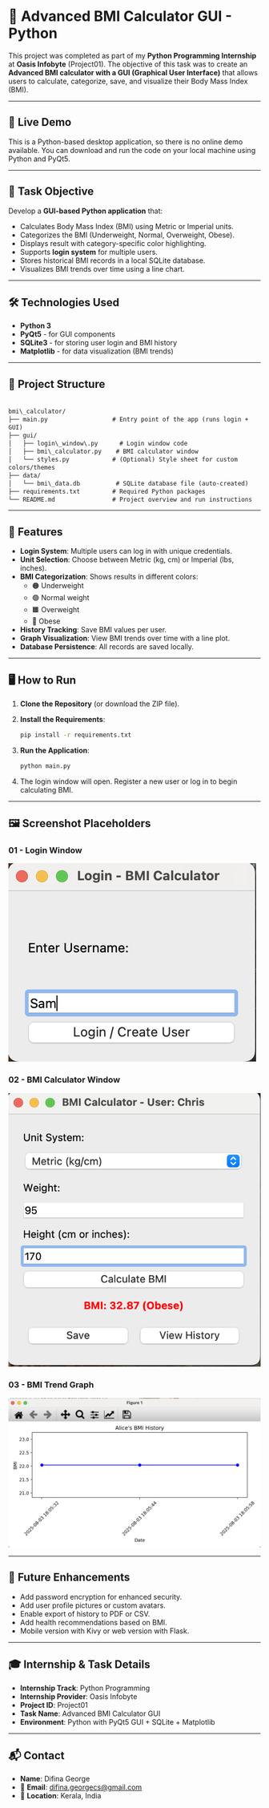 # 🧮 Advanced BMI Calculator GUI - Python

This project was completed as part of my **Python Programming Internship** at **Oasis Infobyte** (Project01). The objective of this task was to create an **Advanced BMI calculator with a GUI (Graphical User Interface)** that allows users to calculate, categorize, save, and visualize their Body Mass Index (BMI).

---

## 🚀 Live Demo

This is a Python-based desktop application, so there is no online demo available. You can download and run the code on your local machine using Python and PyQt5.

---

## 📌 Task Objective

Develop a **GUI-based Python application** that:

* Calculates Body Mass Index (BMI) using Metric or Imperial units.
* Categorizes the BMI (Underweight, Normal, Overweight, Obese).
* Displays result with category-specific color highlighting.
* Supports **login system** for multiple users.
* Stores historical BMI records in a local SQLite database.
* Visualizes BMI trends over time using a line chart.

---

## 🛠️ Technologies Used

* **Python 3**
* **PyQt5** - for GUI components
* **SQLite3** - for storing user login and BMI history
* **Matplotlib** - for data visualization (BMI trends)

---

## 📁 Project Structure

```

bmi\_calculator/
├── main.py                  # Entry point of the app (runs login + GUI)
├── gui/
│   ├── login\_window\.py      # Login window code
│   ├── bmi\_calculator.py    # BMI calculator window
│   └── styles.py            # (Optional) Style sheet for custom colors/themes     
├── data/
│   └── bmi\_data.db          # SQLite database file (auto-created)
├── requirements.txt         # Required Python packages
└── README.md                # Project overview and run instructions

````

---

## 🧾 Features

* **Login System**: Multiple users can log in with unique credentials.
* **Unit Selection**: Choose between Metric (kg, cm) or Imperial (lbs, inches).
* **BMI Categorization**: Shows results in different colors:
  - 🟠 Underweight
  - 🟢 Normal weight
  - 🟧 Overweight
  - 🔴 Obese
* **History Tracking**: Save BMI values per user.
* **Graph Visualization**: View BMI trends over time with a line plot.
* **Database Persistence**: All records are saved locally.

---

## 🖥️ How to Run

1. **Clone the Repository** (or download the ZIP file).

2. **Install the Requirements**:

   ````bash
   pip install -r requirements.txt


3. **Run the Application**:

   ```bash
   python main.py
   ```

4. The login window will open. Register a new user or log in to begin calculating BMI.

---

## 🖼️ Screenshot Placeholders

### 01 - Login Window

![Login](OasisPy01.png)

### 02 - BMI Calculator Window

![BMI UI](OasisPy02.png)

### 03 - BMI Trend Graph

![Graph](OasisPyPlot.png)

---

## 🔧 Future Enhancements

* Add password encryption for enhanced security.
* Add user profile pictures or custom avatars.
* Enable export of history to PDF or CSV.
* Add health recommendations based on BMI.
* Mobile version with Kivy or web version with Flask.

---

## 🎓 Internship & Task Details

* **Internship Track**: Python Programming
* **Internship Provider**: Oasis Infobyte
* **Project ID**: Project01
* **Task Name**: Advanced BMI Calculator GUI
* **Environment**: Python with PyQt5 GUI + SQLite + Matplotlib

---

## 📬 Contact

* **Name**: Difina George
* 📧 **Email**: [difina.georgecs@gmail.com](mailto:difina.georgecs@gmail.com)
* 📍 **Location**: Kerala, India
